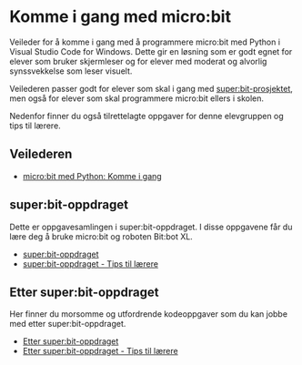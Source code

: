 # Komme i gang med micro:bit
Veileder for å komme i gang med å programmere micro:bit med Python i Visual Studio Code for Windows.
Dette gir en løsning som er godt egnet for elever som bruker skjermleser og for elever med moderat og alvorlig synssvekkelse som leser visuelt.

Veilederen passer godt for elever som skal i gang med [super:bit-prosjektet](https://www.superbit.no/), men også for elever som skal programmere micro:bit ellers i skolen.

Nedenfor finner du også tilrettelagte oppgaver for denne elevgruppen og tips til lærere.

## Veilederen
- [micro:bit med Python: Komme i gang](https://github.com/oivron/komme-i-gang-microbit/wiki/micro:bit-med-Python:-Komme-i-gang)

## super:bit-oppdraget
Dette er oppgavesamlingen i super:bit-oppdraget. I disse oppgavene får du lære deg å bruke micro:bit og roboten Bit:bot XL.
- [super:bit-oppdraget](https://github.com/oivron/komme-i-gang-microbit/blob/master/superbit-oppdraget.md)
- [super:bit-oppdraget - Tips til lærere](https://github.com/oivron/komme-i-gang-microbit/blob/master/superbit-oppdraget-tips.md)

## Etter super:bit-oppdraget
Her finner du morsomme og utfordrende kodeoppgaver som du kan jobbe med etter super:bit-oppdraget.
- [Etter super:bit-oppdraget](https://github.com/oivron/komme-i-gang-microbit/blob/master/etter-superbit-oppdraget.md)
- [Etter super:bit-oppdraget - Tips til lærere](https://github.com/oivron/komme-i-gang-microbit/blob/master/etter-superbit-oppdraget-tips.md)
